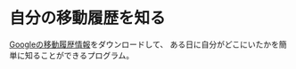 <h1>自分の移動履歴を知る</h1>

<a href="https://takeout.google.com/settings/takeout/custom/location_history">Googleの移動履歴情報</a>をダウンロードして、
ある日に自分がどこにいたかを簡単に知ることができるプログラム。
